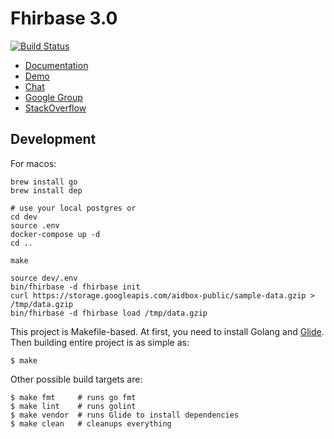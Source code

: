 # Fhirbase 3.0

[![Build Status](https://travis-ci.org/fhirbase/fhirbase-core.svg?branch=master)](https://travis-ci.org/fhirbase/fhirbase-core)

* [Documentation](https://fhirbase.gitbook.io/project/)
* [Demo](http://fhirbase.github.io/)
* [Chat](https://chat.fhir.org/#narrow/stream/16-fhirbase)
* [Google Group](https://groups.google.com/forum/#!forum/fhirbase)
* [StackOverflow](???)

## Development


For macos:

```
brew install go
brew install dep

# use your local postgres or
cd dev
source .env
docker-compose up -d
cd ..

make

source dev/.env
bin/fhirbase -d fhirbase init
curl https://storage.googleapis.com/aidbox-public/sample-data.gzip > /tmp/data.gzip 
bin/fhirbase -d fhirbase load /tmp/data.gzip

```

This project is Makefile-based. At first, you need to install Golang
and [Glide](https://github.com/Masterminds/glide). Then building entire project is as simple as:

    $ make

Other possible build targets are:

    $ make fmt     # runs go fmt
    $ make lint    # runs golint
    $ make vendor  # runs Glide to install dependencies
    $ make clean   # cleanups everything
